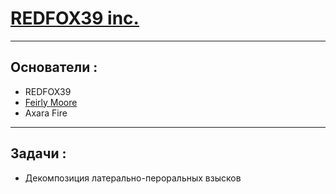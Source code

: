 # [REDFOX39 inc.](https://github.com/REDFOX39-inc)
---  
## Основатели :  
- REDFOX39
- [Feirly Moore](https://github.com/FeirlyMoore)
- Axara Fire  
---
## Задачи :
- Декомпозиция латерально-пероральных взысков
